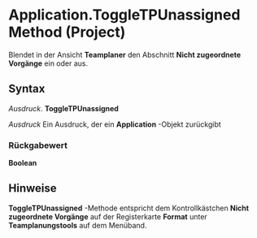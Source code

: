 
# Application.ToggleTPUnassigned Method (Project)

Blendet in der Ansicht  **Teamplaner** den Abschnitt **Nicht zugeordnete Vorgänge** ein oder aus.


## Syntax

 _Ausdruck_. **ToggleTPUnassigned**

 _Ausdruck_ Ein Ausdruck, der ein **Application** -Objekt zurückgibt


### Rückgabewert

 **Boolean**


## Hinweise

 **ToggleTPUnassigned** -Methode entspricht dem Kontrollkästchen **Nicht zugeordnete Vorgänge** auf der Registerkarte **Format** unter **Teamplanungstools** auf dem Menüband.

